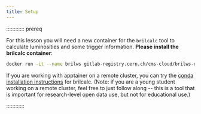 ```yaml
---
title: Setup
---
```


:::::::::::: prereq

For this lesson you will need a new container for the `brilcalc` tool to calculate luminosities and some trigger information. **Please install the brilcalc container**:

```bash
docker run -it --name brilws gitlab-registry.cern.ch/cms-cloud/brilws-docker
```

If you are working with apptainer on a remote cluster, you can try the [conda installation instructions](https://opendata.cern.ch/docs/cms-guide-luminosity-calculation) for brilcalc.
(Note: if you are a young student working on a remote cluster, feel free to just follow along -- this is a tool that is important for research-level open data use, but not for educational use.)

::::::::::::
